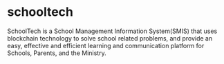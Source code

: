# schooltech
SchoolTech is a School Management Information System(SMIS) that uses blockchain technology  to solve school related problems, and provide an easy, effective and efficient learning and communication platform for Schools, Parents, and the Ministry.
